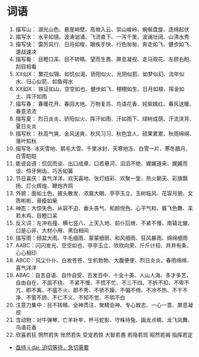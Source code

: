 
# 词语

1. 描写山： 湖光山色、悬崖峭壁、高耸入云、崇山峻岭、蜿蜒盘旋、连绵起伏
2. 描写水： 水平如镜、波涛汹涌、飞流直下、一泻千里、波澜壮阔、山清水秀
3. 描写快： 雷厉风行、日月如梭、眼疾手快、行色匆匆、奔走如飞、健步如飞、速战速决
4. 描写看： 目瞪口呆、目不转睛、望而生畏、屏息凝视、走马观花、左顾右盼、刮目相看
5. XX似X：  繁花似锦、如饥似渴、骄阳似火、光阴似箭、如梦似幻、流年似水、归心似箭、如鱼得水
6. XX如X：  铁证如山、空空如也、健步如飞、栩栩如生、日月如梭、挥金如土、挥汗如雨
7. 描写春： 春暖花开、春回大地、万物复苏、鸟语花香、姹紫嫣红、春风送暖、春意浓浓
8. 描写夏： 烈日炎炎、骄阳似火、挥汗如雨、汗如雨下、绿树成荫、汗流浃背、夏日炎炎
9. 描写秋： 秋高气爽、金风送爽、秋风习习、秋色宜人、硕果累累、秋雨绵绵、落叶知秋
10. 描写冬: 冰天雪地、鹅毛大雪、千里冰封、天寒地冻、白雪一片、寒冬腊月、白雪皑皑
11. 能说会道：侃侃而谈、出口成章、口若悬河、滔滔不绝、娓娓道来、娓娓而谈、伶牙俐齿、巧舌如簧
12. 节日喜庆：喜气洋洋、欢天喜地、张灯结彩、欢聚一堂、热火朝天、彩旗飘扬、灯火辉煌、鞭炮齐鸣
13. 外貌：面如土色、披头散发、浓眉大眼、亭亭玉立、玉树临风、花容月貌、文质彬彬、骨瘦如柴
14. 神态：大惊失色、从容不迫、垂头丧气、和颜悦色、心平气和、眉飞色舞、呆若木鸡、目瞪口呆
15. 反义词：左冲右撞、横七竖八、上天入地、前仆后继、不紧不慢、南辕北辙、口是心非、大材小用、黑白相间
16. 描写雨：倾盆大雨、牛毛细雨、蒙蒙细雨、和风细雨、狂风暴雨、绵绵细雨
17. AABC：闪闪发光、空空如也、亭亭玉立、欣欣向荣、斤斤计较、井井有条、心心相印
18. ABCC：风尘仆仆、白发苍苍、生机勃勃、大腹便便、烈日炎炎、春雨绵绵、喜气洋洋
19. ABAC：自言自语、自作自受、百发百中、十全十美、人山人海、多才多艺、自由自在、不屈不挠、
不紧不慢、不慌不忙、不三不四、不折不扣、不卑不亢、即不离、不瘟不火、郎不秀、不骄不躁、不偏不倚、不冷不热、不干不净、不管不顾、不仁不义、不知不觉、不明不白
20. 注意力集中：目不转睛、全神贯注、聚精会神、专心致志、一心一意、屏息凝视
21. 含动物：对牛弹琴、亡羊补牢、杯弓蛇影、守株待兔、画龙点睛、龙飞凤舞、鸟语花香
22. 欣喜若狂 惘然若失 怅然若失 受宠若惊 大智若愚 若隐若现 昭然若揭 指挥若定

- [亟待 jí dài: 迫切等待，急切需要](https://baike.baidu.com/item/%E4%BA%9F%E5%BE%85)
